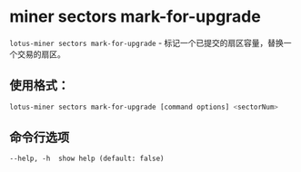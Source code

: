 # miner sectors mark-for-upgrade

`lotus-miner sectors mark-for-upgrade` - 标记一个已提交的扇区容量，替换一个交易的扇区。

## 使用格式：

```sh
lotus-miner sectors mark-for-upgrade [command options] <sectorNum>
```

## 命令行选项

```shell
--help, -h  show help (default: false)
```

